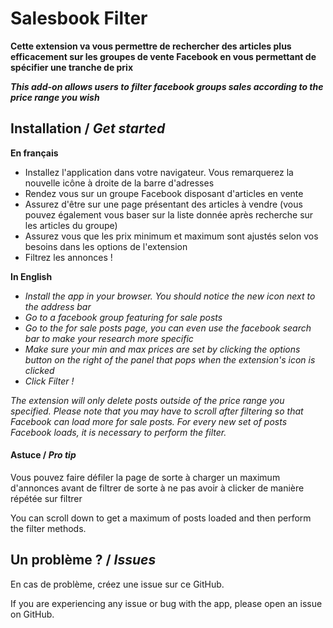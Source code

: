 # Salesbook Filter

**Cette extension va vous permettre de rechercher des articles plus efficacement sur les groupes de vente Facebook en vous permettant de spécifier une tranche de prix**

**_This add-on allows users to filter facebook groups sales according to the price range you wish_**

## Installation / _Get started_ ##

**En français**

* Installez l'application dans votre navigateur. Vous remarquerez la nouvelle icône à droite de la barre d'adresses
* Rendez vous sur un groupe Facebook disposant d'articles en vente
* Assurez d'être sur une page présentant des articles à vendre (vous pouvez également vous baser sur la liste donnée après recherche sur les articles du groupe)
* Assurez vous que les prix minimum et maximum sont ajustés selon vos besoins dans les options de l'extension
* Filtrez les annonces !

**In English**

* _Install the app in your browser. You should notice the new icon next to the address bar_
* _Go to a facebook group featuring for sale posts_
* _Go to the for sale posts page, you can even use the facebook search bar to make your research more specific_
* _Make sure your min and max prices are set by clicking the options button on the right of the panel that pops when the extension's icon is clicked_
* _Click Filter !_

_The extension will only delete posts outside of the price range you specified. Please note that you may have to scroll after filtering so that Facebook can load more for sale posts. For every new set of posts Facebook loads, it is necessary to perform the filter._

#### Astuce / _Pro tip_

Vous pouvez faire défiler la page de sorte à charger un maximum d'annonces avant de filtrer de sorte à ne pas avoir à clicker de manière répétée sur filtrer

You can scroll down to get a maximum of posts loaded and then perform the filter methods.

## Un problème ? / _Issues_

En cas de problème, créez une issue sur ce GitHub.

If you are experiencing any issue or bug with the app, please open an issue on GitHub.
